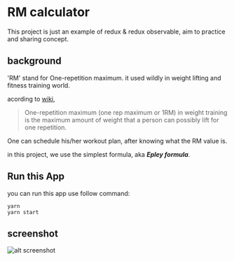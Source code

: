 # RM calculator

This project is just an example of redux & redux observable, aim to practice and sharing concept.

## background

'RM' stand for One-repetition maximum. it used wildly in weight lifting and fitness training world.

acording to [wiki](https://en.wikipedia.org/wiki/One-repetition_maximum), 

> One-repetition maximum (one rep maximum or 1RM) in weight training is the maximum amount of weight that a person can possibly lift for one repetition. 

One can schedule his/her workout plan, after knowing what the RM value is.

in this project, we use the simplest formula, aka ***Epley formula***.

## Run this App

you can run this app use follow command:

```shell
yarn
yarn start
```

## screenshot

![alt screenshot](https://i.imgur.com/u52rR48.png)

